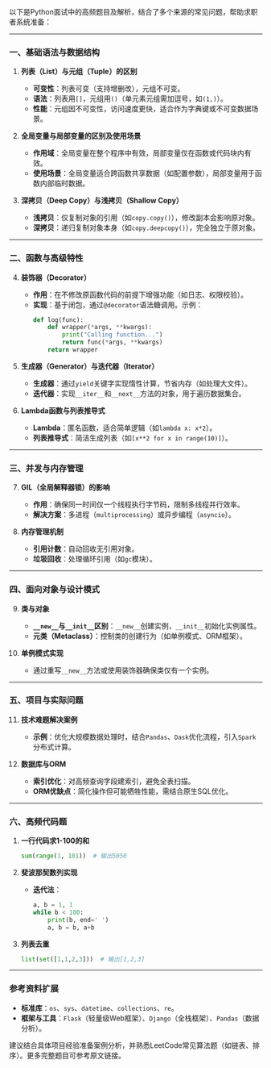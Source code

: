 以下是Python面试中的高频题目及解析，结合了多个来源的常见问题，帮助求职者系统准备：

---

### **一、基础语法与数据结构**
1. **列表（List）与元组（Tuple）的区别**  
   - **可变性**：列表可变（支持增删改），元组不可变。
   - **语法**：列表用`[]`，元组用`()`（单元素元组需加逗号，如`(1,)`）。
   - **性能**：元组因不可变性，访问速度更快，适合作为字典键或不可变数据场景。

2. **全局变量与局部变量的区别及使用场景**  
   - **作用域**：全局变量在整个程序中有效，局部变量仅在函数或代码块内有效。
   - **使用场景**：全局变量适合跨函数共享数据（如配置参数），局部变量用于函数内部临时数据。

3. **深拷贝（Deep Copy）与浅拷贝（Shallow Copy）**  
   - **浅拷贝**：仅复制对象的引用（如`copy.copy()`），修改副本会影响原对象。
   - **深拷贝**：递归复制对象本身（如`copy.deepcopy()`），完全独立于原对象。

---

### **二、函数与高级特性**
4. **装饰器（Decorator）**  
   - **作用**：在不修改原函数代码的前提下增强功能（如日志、权限校验）。
   - **实现**：基于闭包，通过`@decorator`语法糖调用。示例：  
     ```python
     def log(func):
         def wrapper(*args, **kwargs):
             print("Calling function...")
             return func(*args, **kwargs)
         return wrapper
     ```

5. **生成器（Generator）与迭代器（Iterator）**  
   - **生成器**：通过`yield`关键字实现惰性计算，节省内存（如处理大文件）。
   - **迭代器**：实现`__iter__`和`__next__`方法的对象，用于遍历数据集合。

6. **Lambda函数与列表推导式**  
   - **Lambda**：匿名函数，适合简单逻辑（如`lambda x: x*2`）。
   - **列表推导式**：简洁生成列表（如`[x**2 for x in range(10)]`）。

---

### **三、并发与内存管理**
7. **GIL（全局解释器锁）的影响**  
   - **作用**：确保同一时间仅一个线程执行字节码，限制多线程并行效率。
   - **解决方案**：多进程（`multiprocessing`）或异步编程（`asyncio`）。

8. **内存管理机制**  
   - **引用计数**：自动回收无引用对象。
   - **垃圾回收**：处理循环引用（如`gc`模块）。

---

### **四、面向对象与设计模式**
9. **类与对象**  
   - **`__new__`与`__init__`区别**：`__new__`创建实例，`__init__`初始化实例属性。
   - **元类（Metaclass）**：控制类的创建行为（如单例模式、ORM框架）。

10. **单例模式实现**  
    - 通过重写`__new__`方法或使用装饰器确保类仅有一个实例。

---

### **五、项目与实际问题**
11. **技术难题解决案例**  
    - **示例**：优化大规模数据处理时，结合`Pandas`、`Dask`优化流程，引入`Spark`分布式计算。

12. **数据库与ORM**  
    - **索引优化**：对高频查询字段建索引，避免全表扫描。
    - **ORM优缺点**：简化操作但可能牺牲性能，需结合原生SQL优化。

---

### **六、高频代码题**
1. **一行代码求1-100的和**  
   ```python
   sum(range(1, 101))  # 输出5050 
   ```

2. **斐波那契数列实现**  
   - **迭代法**：  
     ```python
     a, b = 1, 1
     while b < 100:
         print(b, end=' ')
         a, b = b, a+b
     ```

3. **列表去重**  
   ```python
   list(set([1,1,2,3]))  # 输出[1,2,3] 
   ```

---

### **参考资料扩展**
- **标准库**：`os`、`sys`、`datetime`、`collections`、`re`。
- **框架与工具**：`Flask`（轻量级Web框架）、`Django`（全栈框架）、`Pandas`（数据分析）。

建议结合具体项目经验准备案例分析，并熟悉LeetCode常见算法题（如链表、排序）。更多完整题目可参考原文链接。